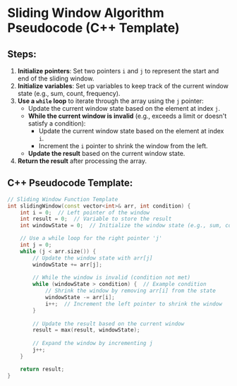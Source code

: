 # Sliding Window Algorithm Pseudocode (C++ Template)

## Steps:
1. **Initialize pointers**: Set two pointers `i` and `j` to represent the start and end of the sliding window.
2. **Initialize variables**: Set up variables to keep track of the current window state (e.g., sum, count, frequency).
3. **Use a `while` loop** to iterate through the array using the `j` pointer:
   - Update the current window state based on the element at index `j`.
   - **While the current window is invalid** (e.g., exceeds a limit or doesn't satisfy a condition):
     - Update the current window state based on the element at index `i`.
     - Increment the `i` pointer to shrink the window from the left.
   - **Update the result** based on the current window state.
4. **Return the result** after processing the array.

## C++ Pseudocode Template:

```cpp
// Sliding Window Function Template
int slidingWindow(const vector<int>& arr, int condition) {
    int i = 0;  // Left pointer of the window
    int result = 0;  // Variable to store the result
    int windowState = 0;  // Initialize the window state (e.g., sum, count)

    // Use a while loop for the right pointer 'j'
    int j = 0;
    while (j < arr.size()) {
        // Update the window state with arr[j]
        windowState += arr[j];
        
        // While the window is invalid (condition not met)
        while (windowState > condition) {  // Example condition
            // Shrink the window by removing arr[i] from the state
            windowState -= arr[i];
            i++;  // Increment the left pointer to shrink the window
        }
        
        // Update the result based on the current window
        result = max(result, windowState);
        
        // Expand the window by incrementing j
        j++;
    }

    return result;
}
